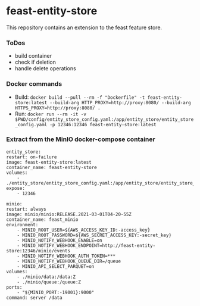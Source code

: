 # feast-entity-store

This repository contains an extension to the feast feature store.

### ToDos
-  build container
-  check if deletion
-  handle delete operations


### Docker commands
- Build: `docker build --pull --rm -f "Dockerfile" -t feast-entity-store:latest --build-arg HTTP_PROXY=http://proxy:8080/ --build-arg HTTPS_PROXY=http://proxy:8080/ .`
- Run: `docker run --rm -it -v $PWD/config/entity_store_config.yaml:/app/entity_store/entity_store_config.yaml -p 12346:12346 feast-entity-store:latest`

### Extract from the MinIO docker-compose container
```
entity_store:
restart: on-failure
image: feast-entity-store:latest
container_name: feast-entity-store
volumes:
    - ./entity_store/entity_store_config.yaml:/app/entity_store/entity_store_config.yaml
expose:
    - 12346

minio:
restart: always
image: minio/minio:RELEASE.2021-03-01T04-20-55Z
container_name: feast_minio
environment:
    - MINIO_ROOT_USER=${AWS_ACCESS_KEY_ID:-access_key}
    - MINIO_ROOT_PASSWORD=${AWS_SECRET_ACCESS_KEY:-secret_key}
    - MINIO_NOTIFY_WEBHOOK_ENABLE=on
    - MINIO_NOTIFY_WEBHOOK_ENDPOINT=http://feast-entity-store:12346/minio/events
    - MINIO_NOTIFY_WEBHOOK_AUTH_TOKEN=***
    - MINIO_NOTIFY_WEBHOOK_QUEUE_DIR=/queue
    - MINIO_API_SELECT_PARQUET=on
volumes:
    - ./minio/data:/data:Z
    - ./minio/queue:/queue:Z
ports:
    - "${MINIO_PORT:-19001}:9000"
command: server /data
```